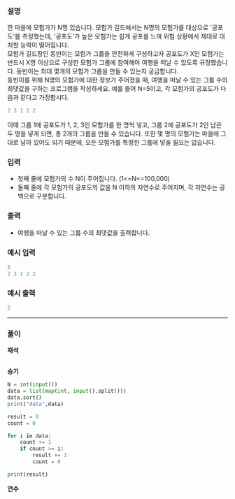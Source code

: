 ### **설명**
한 마을에 모험가가 N명 있습니다. 모험가 길드에서는 N명의 모험가를 대상으로 '공포도'를 측정했는데, '공포도'가 높은 모험가는 쉽게 공포를 느껴 위험 상황에서 제대로 대처할 능력이 떨어집니다.  </br>
모험가 길드장인 동빈이는 모험가 그룹을 안전하게 구성하고자 공포도가 X인 모험가는 반드시 X명 이상으로 구성한 모험가 그룹에 참여해야 여행을 떠날 수 있도록 규정했습니다.
동빈이는 최대 몇개의 모험가 그룹을 만들 수 있는지 궁금합니다.  </br>
동빈이를 위해 N명의 모험가에 대한 정보가 주어졌을 때, 여행을 떠날 수 있는 그룹 수의 최댓값을 구하는 프로그램을 작성하세요.
예를 들어 N=5이고, 각 모험가의 공포도가 다음과 같다고 가정합시다.  </br>
```java
2 3 1 2 2
```
이때 그룹 1에 공포도가 1, 2, 3인 모험가를 한 명씩 넣고, 그룹 2에 공포도가 2인 남은 두 명을 넣게 되면, 총 2개의 그룹을 만들 수 있습니다.
또한 몇 명의 모험가는 마을에 그대로 남아 있어도 되기 때문에, 모든 모험가를 특정한 그룹에 넣을 필요는 없습니다.

### **입력**

- 첫째 줄에 모험가의 수 N이 주어집니다. (1<=N<=100,000)
- 둘째 줄에 각 모험가의 공포도의 값을 N 이하의 자연수로 주어지며, 각 자연수는 공백으로 구분합니다.

### **출력**

- 여행을 떠날 수 있는 그룹 수의 최댓값을 출력합니다.

### **예시 입력**

```java
5
2 3 1 2 2
```

### **예시 출력**

```java
2
```

---

### **풀이**

**재석**

```python

```

**승기**

```python
N = int(input())
data = list(map(int, input().split()))
data.sort()
print("data",data)

result = 0
count = 0

for i in data:
    count += 1
    if count >= i:
        result += 1
        count = 0

print(result)
```

**연수**

```python

```


